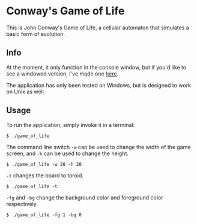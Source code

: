 # Conway's Game of Life

This is John Conway's Game of Life, a cellular automaton that simulates a basic form of evolution.

## Info

At the moment, it only function in the console window, but if you'd like to see a windowed version, I've made one [here](https://github.com/WKHAllen/Life).

The application has only been tested on Windows, but is designed to work on Unix as well.

## Usage

To run the application, simply invoke it in a terminal:

```console
$ ./game_of_life
```

The command line switch `-w` can be used to change the width of the game screen, and `-h` can be used to change the height.

```console
$ ./game_of_life -w 20 -h 20
```

`-t` changes the board to toroid.

```console
$ ./game_of_life -t
```

`-fg` and `-bg` change the background color and foreground color respectively.

```console
$ ./game_of_life -fg 1 -bg 0
```
